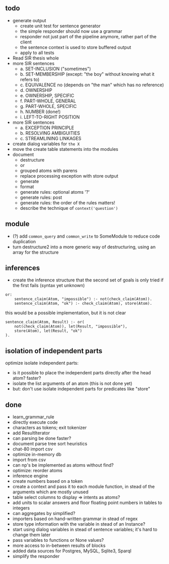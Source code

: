 ## todo

* generate output
    * create unit test for sentence generator
    * the simple responder should now use a grammar
    * responder not just part of the pipeline anymore, rather part of the client
    * the sentence context is used to store buffered output
    * apply to all tests
* Read SIR thesis whole
* more SIR sentences
    * a. SET-INCLUSION ("sometimes")
    * b. SET-MEMBERSHIP (except: "the boy" without knowing what it refers to)
    * c. EQUIVALENCE no (depends on "the man" which has no reference)
    * d. OWNERSHIP
    * e. OWNERSHIP, SPECIFIC
    * f. PART-WHOLE, GENERAL
    * g. PART-WHOLE, SPECIFIC
    * h. NUMBER (done!)
    * i. LEFT-TO-RIGHT POSITION
* more SIR sentences
    * a. EXCEPTION PRINCIPLE
    * b. RESOLVING AMBIGUITIES
    * c. STREAMLINING LINKAGES
* create dialog variables for `the X`
* move the create table statements into the modules
* document
    * destructure
    * or
    * grouped atoms with parens
    * replace processing exception with store output
    * generate
    * format
    * generate rules: optional atoms '?'
    * generate rules: post
    * generate rules: the order of the rules matters!
    * describe the technique of `context('question')`


## module

* (?) add `common_query` and `common_write` to SomeModule to reduce code duplication
* turn destructure2 into a more generic way of destructuring, using an array for the structure

## inferences

* create the inference structure that the second set of goals is only tried if the first fails (syntax yet unknown)

~~~
or:
    sentence_claim(Atom, "impossible") :- not(check_claim(Atom)).
    sentence_claim(Atom, "ok") :- check_claim(Atom), store(Atom).
~~~

this would be a possible implementation, but it is not clear

~~~
sentence_claim(Atom, Result) :- or(
    not(check_claim(Atom)), let(Result, "impossible"),
    store(Atom), let(Result, "ok")
).
~~~

## isolation of independent parts

optimize isolate independent parts:

* is it possible to place the independent parts directly after the head atom? faster?
* isolate the list arguments of an atom (this is not done yet)
* but: don't use isolate independent parts for predicates like "store"

## done

* learn_grammar_rule
* directly execute code
* characters as tokens; exit tokenizer
* add ResultIterator
* can parsing be done faster?
* document parse tree sort heuristics
* chat-80 import csv
* optimize in-memory db
* import from csv
* can np's be implemented as atoms without find?
* optimize: reorder atoms
* inference engine
* create numbers based on a token
* create a context and pass it to each module function, in stead of the arguments which are mostly unused
* table select columns to display => intents as atoms?
* add units to scalar answers and floor floating point numbers in tables to integers
* can aggregates by simplified?
* importers based on hand-written grammar in stead of regex
* store type information with the variable in stead of an Instance?
* start using dialog variables in stead of sentence variables; it's hard to change them later
* pass variables to functions or None values?
* more access to in-between results of blocks
* added data sources for Postgres, MySQL, Sqlite3, Sparql
* simplify the responder
